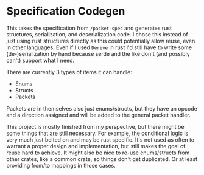 # Specification Codegen

This takes the specification from `/packet-spec` and generates rust structures, serialization, and deserialization code.
I chose this instead of just using rust structures directly as this could potentially allow reuse, even in other
languages. Even if I used `Derive` in rust I'd still have to write some (de-)serialization by hand because serde and the
like don't (and possibly can't)
support what I need.

There are currently 3 types of items it can handle:

- Enums
- Structs
- Packets

Packets are in themselves also just enums/structs, but they have an opcode and a direction assigned and will be added to
the general packet handler.

This project is mostly finished from my perspective, but there might be some things that are still necessary. For
example, the conditional logic is
very much just bolted on and may be rust specific. It's not used as often to warrant a proper design and implementation,
but still makes the goal of
reuse hard to achieve. It might also be nice to re-use enums/structs from other crates, like a common crate, so things
don't get duplicated. Or at
least providing from/to mappings in those cases.
